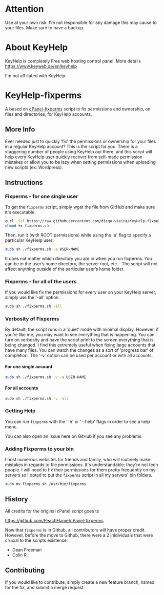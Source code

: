 # Attention

Use at your own risk. I'm not responsible for any damage this may cause to your files. Make sure to have a backup.

# About KeyHelp
KeyHelp is completely Free web hosting control panel. More details
https://www.keyweb.de/en/keyhelp

I'm not affiliated with KeyHelp.

# KeyHelp-fixperms
A based on [cPanel-fixperms](https://github.com/PeachFlame/cPanel-fixperms) script to fix permissions and ownership, on files and directories, for KeyHelp accounts.

## More Info
Ever needed just to quickly 'fix' the permissions or ownership for your files in a regular KeyHelp account? This is the script for you. There is a staggering number of people using KeyHelp out there, and this script will help every KeyHelp user quickly recover from self-made permission mistakes or allow you to be lazy when setting permissions when uploading new scripts (ex: Wordpress).

## Instructions

### Fixperms - for one single user

To get the `fixperms` script, simply wget the file from GitHub and make sure it's executable:

```bash
curl -Ssl https://raw.githubusercontent.com/diego-vieira/KeyHelp-fixperms/master/fixperms.sh > fixperms.sh
chmod +x fixperms.sh
```

Then, run it (with ROOT permissions) while using the 'a' flag to specify a particular KeyHelp user:
```bash
sudo sh ./fixperms.sh -a USER-NAME
```
It does not matter which directory you are in when you run fixperms. You can be in the user’s home directory, the server root, etc... The script will not affect anything outside of the particular user’s home folder.

### Fixperms - for all of the users
If you would like fix the permissions for every user on your KeyHelp server, simply use the '-all' option:

```bash
sudo sh ./fixperms.sh -all
```

### Verbosity of Fixperms
By default, the script runs in a 'quiet' mode with minimal display. However, if you’re like me, you may want to see everything that is happening. You can turn on verbosity and have the script print to the screen everything that is being changed. I find this extremely useful when fixing large accounts that have many files. You can watch the changes as a sort of 'progress bar' of completion. The '-v' option can be used per account or with all accounts.

#### For one single account ####
```bash
sudo sh ./fixperms.sh -v -a USER-NAME
```

#### For all accounts ####
```bash
sudo sh ./fixperms.sh -v -all
```

### Getting Help
You can run `fixperms` with the '-h' or '--help' flags in order to see a help menu.

You can also open an issue here on GitHub if you see any problems.

### Adding Fixperms to your bin
I host numerous websites for friends and family, who will routinely make mistakes in regards to file permissions. It's understandable; they're not tech people. I will need to fix their permissions for them pretty frequently on my servers so I opted to put the `fixperms` script in all my servers' bin folders.

```bash
sudo mv fixperms.sh /usr/bin/fixperms
```

## History

All credits for the original cPanel script goes to 

https://github.com/PeachFlame/cPanel-fixperms

Now that `fixperms` is in Github, all contributors will have proper credit. However, before the move to Github, there were a 2 inidividuals that were crucial to the scripts existence:

- Dean Freeman
- Colin R.


## Contributing

If you would like to contribute, simply create a new feature branch, named for the fix, and submit a merge request.
